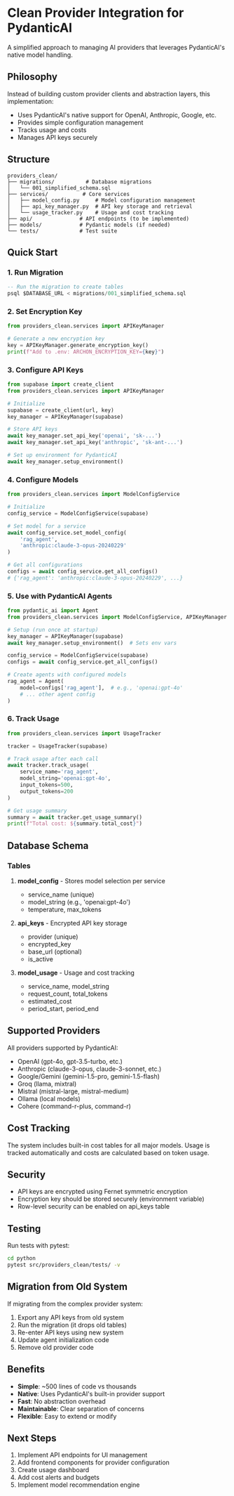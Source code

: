# Clean Provider Integration for PydanticAI

A simplified approach to managing AI providers that leverages PydanticAI's native model handling.

## Philosophy

Instead of building custom provider clients and abstraction layers, this implementation:
- Uses PydanticAI's native support for OpenAI, Anthropic, Google, etc.
- Provides simple configuration management
- Tracks usage and costs
- Manages API keys securely

## Structure

```
providers_clean/
├── migrations/          # Database migrations
│   └── 001_simplified_schema.sql
├── services/           # Core services
│   ├── model_config.py     # Model configuration management
│   ├── api_key_manager.py  # API key storage and retrieval
│   └── usage_tracker.py    # Usage and cost tracking
├── api/               # API endpoints (to be implemented)
├── models/            # Pydantic models (if needed)
└── tests/             # Test suite
```

## Quick Start

### 1. Run Migration

```sql
-- Run the migration to create tables
psql $DATABASE_URL < migrations/001_simplified_schema.sql
```

### 2. Set Encryption Key

```python
from providers_clean.services import APIKeyManager

# Generate a new encryption key
key = APIKeyManager.generate_encryption_key()
print(f"Add to .env: ARCHON_ENCRYPTION_KEY={key}")
```

### 3. Configure API Keys

```python
from supabase import create_client
from providers_clean.services import APIKeyManager

# Initialize
supabase = create_client(url, key)
key_manager = APIKeyManager(supabase)

# Store API keys
await key_manager.set_api_key('openai', 'sk-...')
await key_manager.set_api_key('anthropic', 'sk-ant-...')

# Set up environment for PydanticAI
await key_manager.setup_environment()
```

### 4. Configure Models

```python
from providers_clean.services import ModelConfigService

# Initialize
config_service = ModelConfigService(supabase)

# Set model for a service
await config_service.set_model_config(
    'rag_agent',
    'anthropic:claude-3-opus-20240229'
)

# Get all configurations
configs = await config_service.get_all_configs()
# {'rag_agent': 'anthropic:claude-3-opus-20240229', ...}
```

### 5. Use with PydanticAI Agents

```python
from pydantic_ai import Agent
from providers_clean.services import ModelConfigService, APIKeyManager

# Setup (run once at startup)
key_manager = APIKeyManager(supabase)
await key_manager.setup_environment()  # Sets env vars

config_service = ModelConfigService(supabase)
configs = await config_service.get_all_configs()

# Create agents with configured models
rag_agent = Agent(
    model=configs['rag_agent'],  # e.g., 'openai:gpt-4o'
    # ... other agent config
)
```

### 6. Track Usage

```python
from providers_clean.services import UsageTracker

tracker = UsageTracker(supabase)

# Track usage after each call
await tracker.track_usage(
    service_name='rag_agent',
    model_string='openai:gpt-4o',
    input_tokens=500,
    output_tokens=200
)

# Get usage summary
summary = await tracker.get_usage_summary()
print(f"Total cost: ${summary.total_cost}")
```

## Database Schema

### Tables

1. **model_config** - Stores model selection per service
   - service_name (unique)
   - model_string (e.g., 'openai:gpt-4o')
   - temperature, max_tokens

2. **api_keys** - Encrypted API key storage
   - provider (unique)
   - encrypted_key
   - base_url (optional)
   - is_active

3. **model_usage** - Usage and cost tracking
   - service_name, model_string
   - request_count, total_tokens
   - estimated_cost
   - period_start, period_end

## Supported Providers

All providers supported by PydanticAI:
- OpenAI (gpt-4o, gpt-3.5-turbo, etc.)
- Anthropic (claude-3-opus, claude-3-sonnet, etc.)
- Google/Gemini (gemini-1.5-pro, gemini-1.5-flash)
- Groq (llama, mixtral)
- Mistral (mistral-large, mistral-medium)
- Ollama (local models)
- Cohere (command-r-plus, command-r)

## Cost Tracking

The system includes built-in cost tables for all major models. Usage is tracked automatically and costs are calculated based on token usage.

## Security

- API keys are encrypted using Fernet symmetric encryption
- Encryption key should be stored securely (environment variable)
- Row-level security can be enabled on api_keys table

## Testing

Run tests with pytest:

```bash
cd python
pytest src/providers_clean/tests/ -v
```

## Migration from Old System

If migrating from the complex provider system:

1. Export any API keys from old system
2. Run the migration (it drops old tables)
3. Re-enter API keys using new system
4. Update agent initialization code
5. Remove old provider code

## Benefits

- **Simple**: ~500 lines of code vs thousands
- **Native**: Uses PydanticAI's built-in provider support
- **Fast**: No abstraction overhead
- **Maintainable**: Clear separation of concerns
- **Flexible**: Easy to extend or modify

## Next Steps

1. Implement API endpoints for UI management
2. Add frontend components for provider configuration
3. Create usage dashboard
4. Add cost alerts and budgets
5. Implement model recommendation engine